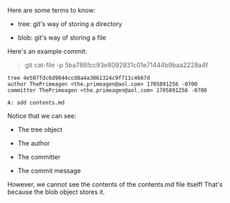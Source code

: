 Here are some terms to know:
<ul>
  <li>
    
tree: git's way of storing a directory
  </li>
  <li>
    
blob: git's way of storing a file
  </li>
</ul>
Here's an example commit:

> git cat-file -p 5ba786fcc93e8092831c01e71444b9baa2228a4f
```
tree 4e507fdc6d9044ccd8a4a3061324c9f711c4667d
author ThePrimeagen <the.primeagen@aol.com> 1705891256 -0700
committer ThePrimeagen <the.primeagen@aol.com> 1705891256 -0700

A: add contents.md
```
Notice that we can see:
<ul>
  <li>
    
The tree object
  </li>
  <li>
    
The author
  </li>
  <li>
    
The committer
  </li>
  <li>
The commit message
    
  </li>
</ul>

However, we cannot see the contents of the contents.md file itself! That's because the blob object stores it.
